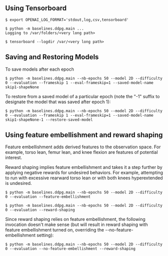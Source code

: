 ## Using Tensorboard

    $ export OPENAI_LOG_FORMAT='stdout,log,csv,tensorboard'

    $ python -m baselines.ddpg.main ...
    Logging to /var/folders/<very long path>

    $ tensorboard --logdir /var/<very long path>

## Saving and Restoring Models

To save models after each epoch

    $ python -m baselines.ddpg.main --nb-epochs 50 --model 2D --difficulty 0 --evaluation --frameskip 1 --eval-frameskip=1 --saved-model-name skip1-shapeNone

To restore from a saved model of a particular epoch (note the "-1" suffix to designate the model that was saved after epoch 1):

    $ python -m baselines.ddpg.main --nb-epochs 50 --model 2D --difficulty 0 --evaluation --frameskip 1 --eval-frameskip=1 --saved-model-name skip1-shapeNone-1 --restore-saved-model

## Using feature embellishment and reward shaping

Feature embellishment adds derived features to the
observation space. For example, torso lean, femur lean,
and knee flexion are features of potential interest.

Reward shaping implies feature embellishment and takes
it a step further by applying negative rewards for
undesired behaviors. For example, attempting to run
with excessive rearward torso lean or with both
knees hyperextended is undesired.

    $ python -m baselines.ddpg.main --nb-epochs 50 --model 2D --difficulty 0 --evaluation --feature-embellishment

    $ python -m baselines.ddpg.main --nb-epochs 50 --model 2D --difficulty 0 --evaluation --reward-shaping

Since reward shaping relies on feature embellishment,
the following invocation doesn't make sense (but will
result in reward shaping with feature embellishment
turned on, overriding the --no-feature-embellishment
setting):

    $ python -m baselines.ddpg.main --nb-epochs 50 --model 2D --difficulty 0 --evaluation --no-feature-embellishment --reward-shaping
